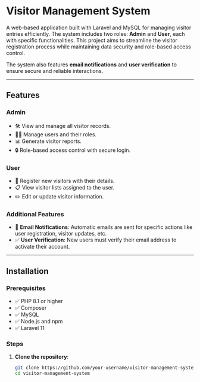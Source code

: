 
# Visitor Management System

A web-based application built with Laravel and MySQL for managing visitor entries efficiently. The system includes two roles: **Admin** and **User**, each with specific functionalities. This project aims to streamline the visitor registration process while maintaining data security and role-based access control.

The system also features **email notifications** and **user verification** to ensure secure and reliable interactions.

---

## Features

### Admin
- 🛠️ View and manage all visitor records.
- 🧑‍💼 Manage users and their roles.
- 📊 Generate visitor reports.
- 🔒 Role-based access control with secure login.

### User
- 📝 Register new visitors with their details.
- 📋 View visitor lists assigned to the user.
- ✏️ Edit or update visitor information.

### Additional Features
- 📧 **Email Notifications**: Automatic emails are sent for specific actions like user registration, visitor updates, etc.
- ✅ **User Verification**: New users must verify their email address to activate their account.

---

## Installation

### Prerequisites
- ✅ PHP 8.1 or higher
- ✅ Composer
- ✅ MySQL
- ✅ Node.js and npm
- ✅ Laravel 11

### Steps
1. **Clone the repository**:
   ```bash
   git clone https://github.com/your-username/visitor-management-system.git
   cd visitor-management-system
